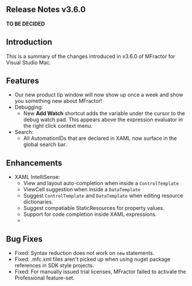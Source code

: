 ## Release Notes v3.6.0

**TO BE DECIDED**

## Introduction

This is a summary of the changes introduced in v3.6.0 of MFractor for Visual Studio Mac.



## Features

 * Our new product tip window will now show up once a week and show you something new about MFractor!
 * Debugging:
    * New **Add Watch** shortcut adds the variable under the cursor to the debug watch pad. This appears above the expression evaluator in the right click context menu.
 * Search:
    * All AutomationIDs that are declared in XAML now surface in the global search bar.


## Enhancements

 * XAML IntelliSense:
    * View and layout auto-completion when inside a `ControlTemplate`
    * ViewCell suggestion when inside a `DataTemplate`
    * Suggest `ControlTemplate` and `DataTemplate` when editing resource dictionaries.
    * Suggest compatiable StaticResources for property values.
    * Support for code completion inside XAML expressions.
    * 

## Bug Fixes

* Fixed: Syntax reduction does not work on `new` statements.
* Fixed: .mfc.xml files aren't picked up when using nuget package references in SDK style projects.
* Fixed: For manually issued trial licenses, MFractor failed to activate the Professional feature-set.
